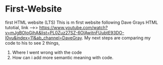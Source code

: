 # First-Website
first HTML website (LTS)
This is m first website following Dave Grays HTML tutotial, link -->> https://www.youtube.com/watch?v=mJgBOIoGihA&list=PL0Zuz27SZ-6OlAwitnFUubtE93DO-l0vu&index=11&ab_channel=DaveGray.
My next steps are comparing my code to his to see 2 things,
1. Where I went wrong with the code
2. How can i add more semantic meaning with code.
    
